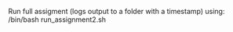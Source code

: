

Run full assigment (logs output to a folder with a timestamp) using:
/bin/bash run_assignment2.sh

